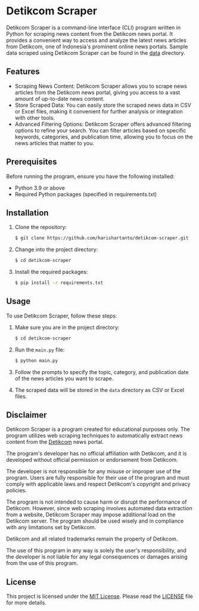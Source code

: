 # Detikcom Scraper

Detikcom Scraper is a command-line interface (CLI) program written in Python for scraping news content from the Detikcom news portal. It provides a convenient way to access and analyze the latest news articles from Detikcom, one of Indonesia's prominent online news portals. Sample data scraped using Detikcom Scraper can be found in the [data](data) directory.

## Features

- Scraping News Content: Detikcom Scraper allows you to scrape news articles from the Detikcom news portal, giving you access to a vast amount of up-to-date news content.
- Store Scraped Data: You can easily store the scraped news data in CSV or Excel files, making it convenient for further analysis or integration with other tools.
- Advanced Filtering Options: Detikcom Scraper offers advanced filtering options to refine your search. You can filter articles based on specific keywords, categories, and publication time, allowing you to focus on the news articles that matter to you.

## Prerequisites

Before running the program, ensure you have the following installed:
- Python 3.9 or above
- Required Python packages (specified in requirements.txt)

## Installation

1. Clone the repository:

   ```bash
   $ git clone https://github.com/harishartanto/detikcom-scraper.git
   ```

2. Change into the project directory: 

   ```bash
   $ cd detikcom-scraper
   ```
3. Install the required packages: 

   ```bash
   $ pip install -r requirements.txt
   ```

## Usage

To use Detikcom Scraper, follow these steps:

1. Make sure you are in the project directory:

   ```bash
   $ cd detikcom-scraper
   ```

2. Run the `main.py` file:

   ```bash
   $ python main.py
   ```

3. Follow the prompts to specify the topic, category, and publication date of the news articles you want to scrape.

4. The scraped data will be stored in the `data` directory as CSV or Excel files.

## Disclaimer

Detikcom Scraper is a program created for educational purposes only. The program utilizes web scraping techniques to automatically extract news content from the [Detikcom](https://www.detik.com/) news portal.

The program's developer has no official affiliation with Detikcom, and it is developed without official permission or endorsement from Detikcom.

The developer is not responsible for any misuse or improper use of the program. Users are fully responsible for their use of the program and must comply with applicable laws and respect Detikcom's copyright and privacy policies.

The program is not intended to cause harm or disrupt the performance of Detikcom. However, since web scraping involves automated data extraction from a website, Detikcom Scraper may impose additional load on the Detikcom server. The program should be used wisely and in compliance with any limitations set by Detikcom.

Detikcom and all related trademarks remain the property of Detikcom.

The use of this program in any way is solely the user's responsibility, and the developer is not liable for any legal consequences or damages arising from the use of this program.

## License

This project is licensed under the [MIT License](LICENSE). Please read the [LICENSE](LICENSE) file for more details.